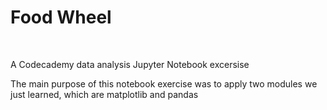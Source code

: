 <h1>Food Wheel</h1>
<br />
<p> A Codecademy data analysis Jupyter Notebook excersise</p>
<p>The main purpose of this notebook exercise was to apply two modules we just learned, which are matplotlib and pandas</p>
